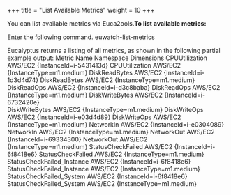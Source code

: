 +++
title = "List Available Metrics"
weight = 10
+++

You can list available metrics via Euca2ools.**To list available metrics:** 

Enter the following command. 
    euwatch-list-metrics

Eucalyptus returns a listing of all metrics, as shown in the following partial example output: 
    Metric Name         Namespace  Dimensions
    CPUUtilization      AWS/EC2    {InstanceId=i-5431413d}
    CPUUtilization      AWS/EC2    {InstanceType=m1.medium}
    DiskReadBytes       AWS/EC2    {InstanceId=i-1d3d4d74}
    DiskReadBytes       AWS/EC2    {InstanceType=m1.medium}
    DiskReadOps         AWS/EC2    {InstanceId=i-d3c8baba}
    DiskReadOps         AWS/EC2    {InstanceType=m1.medium}
    DiskWriteBytes      AWS/EC2    {InstanceId=i-6732420e}	
    DiskWriteBytes      AWS/EC2    {InstanceType=m1.medium}
    DiskWriteOps        AWS/EC2    {InstanceId=i-e03d4d89}
    DiskWriteOps        AWS/EC2    {InstanceType=m1.medium}
    NetworkIn           AWS/EC2    {InstanceId=i-e0304089}
    NetworkIn           AWS/EC2    {InstanceType=m1.medium}
    NetworkOut          AWS/EC2    {InstanceId=i-69334300}
    NetworkOut          AWS/EC2    {InstanceType=m1.medium}
    StatusCheckFailed		 AWS/EC2 {InstanceId=i-6f8418e6}
    StatusCheckFailed      	  AWS/EC2 {InstanceType=m1.medium}
    StatusCheckFailed_Instance      AWS/EC2 {InstanceId=i-6f8418e6}
    StatusCheckFailed_Instance      AWS/EC2 {InstanceType=m1.medium}
    StatusCheckFailed_System        AWS/EC2 {InstanceId=i-6f8418e6}
    StatusCheckFailed_System        AWS/EC2 {InstanceType=m1.medium}

